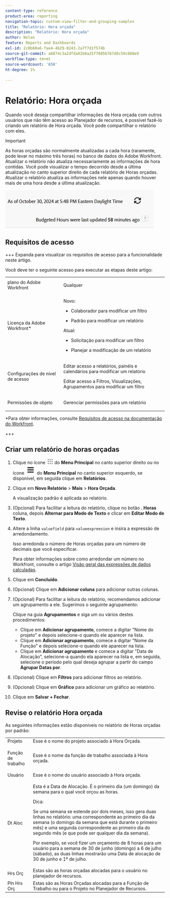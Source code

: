 ```yaml
---
content-type: reference
product-area: reporting
navigation-topic: custom-view-filter-and-grouping-samples
title: "Relatório: Hora orçada"
description: "Relatório: Hora orçada"
author: Nolan
feature: Reports and Dashboards
exl-id: 2c0b60a6-fae4-4b29-8243-2a7f7d1f574b
source-git-commit: a6874c3a2dfda02b8a25f78056767d8c59c888e9
workflow-type: tm+mt
source-wordcount: '658'
ht-degree: 1%

---
```


# Relatório: Hora orçada

<!--Audited: 10/2024-->

<!--
<p data-mc-conditions="QuicksilverOrClassic.Draft mode">(NOTE: From&nbsp;Alina: This is my article, but since it's about building a report, it is in the Reporting section. Please don't remove it -it's linked to Resource Management and it is super important.) </p>
-->

Quando você deseja compartilhar informações de Hora orçada com outros usuários que não têm acesso ao Planejador de recursos, é possível fazê-lo criando um relatório de Hora orçada. Você pode compartilhar o relatório com eles.

>[!IMPORTANT]
>
>As horas orçadas são normalmente atualizadas a cada hora (raramente, pode levar no máximo três horas) no banco de dados do Adobe Workfront. Atualizar o relatório não atualiza necessariamente as informações de hora contidas. Você pode visualizar o tempo decorrido desde a última atualização no canto superior direito de cada relatório de Horas orçadas. Atualizar o relatório atualiza as informações nele apenas quando houver mais de uma hora desde a última atualização.
>
>![](assets/budgeted-hour-report-time-sync-warning-350x74.png)

## Requisitos de acesso

+++ Expanda para visualizar os requisitos de acesso para a funcionalidade neste artigo.

Você deve ter o seguinte acesso para executar as etapas deste artigo:

<table style="table-layout:auto"> 
 <col> 
 <col> 
 <tbody> 
  <tr> 
   <td role="rowheader">plano do Adobe Workfront</td> 
   <td> <p>Qualquer</p> </td> 
  </tr> 
  <tr> 
   <td role="rowheader">Licença da Adobe Workfront*</td> 
   <td> 
    <p>Novo:</p>
   <ul><li><p>Colaborador para modificar um filtro </p></li>
   <li><p>Padrão para modificar um relatório</p></li> </ul>

<p>Atual:</p>
   <ul><li><p>Solicitação para modificar um filtro </p></li>
   <li><p>Planejar a modificação de um relatório</p></li> </ul></td> 
  </tr> 
  <tr> 
   <td role="rowheader">Configurações de nível de acesso</td> 
   <td> <p>Editar acesso a relatórios, painéis e calendários para modificar um relatório</p> <p>Editar acesso a Filtros, Visualizações, Agrupamentos para modificar um filtro</p> </td> 
  </tr> 
  <tr> 
   <td role="rowheader">Permissões de objeto</td> 
   <td> <p>Gerenciar permissões para um relatório</p>  </td> 
  </tr> 
 </tbody> 
</table>

*Para obter informações, consulte [Requisitos de acesso na documentação do Workfront](/help/quicksilver/administration-and-setup/add-users/access-levels-and-object-permissions/access-level-requirements-in-documentation.md).

+++

## Criar um relatório de horas orçadas

1. Clique no ícone ![](assets/main-menu-icon.png) do **Menu Principal** no canto superior direito ou no ícone ![](assets/lines-main-menu.png) do **Menu Principal** no canto superior esquerdo, se disponível, em seguida clique em **Relatórios**.

1. Clique em **Novo Relatório** > **Mais** > **Hora Orçada**.

   A visualização padrão é aplicada ao relatório.

1. (Opcional) Para facilitar a leitura do relatório, clique no botão **. Horas** coluna, depois **Alternar para Modo de Texto** e clicar em **Editar Modo de Texto**.
1. Altere a linha `valuefield` para `valueexpreesion` e insira a expressão de arredondamento.

   Isso arredonda o número de Horas orçadas para um número de decimais que você especificar.

   Para obter informações sobre como arredondar um número no Workfront, consulte o artigo [Visão geral das expressões de dados calculadas](../../../reports-and-dashboards/reports/calc-cstm-data-reports/calculated-data-expressions.md).

1. Clique em **Concluído**.
1. (Opcional) Clique em **Adicionar coluna** para adicionar outras colunas.
1. (Opcional) Para facilitar a leitura do relatório, recomendamos adicionar um agrupamento a ele. Sugerimos o seguinte agrupamento:

   Clique na guia **Agrupamentos** e siga um ou vários destes procedimentos:

   * Clique em **Adicionar agrupamento**, comece a digitar &quot;Nome do projeto&quot; e depois selecione-o quando ele aparecer na lista.
   * Clique em **Adicionar agrupamento**, comece a digitar &quot;Nome da Função&quot; e depois selecione-o quando ele aparecer na lista.
   * Clique em **Adicionar agrupamento** e comece a digitar &quot;Data de Alocação&quot;, selecione-a quando ela aparecer na lista e, em seguida, selecione o período pelo qual deseja agrupar a partir do campo **Agrupar Datas por**.

1. (Opcional) Clique em **Filtros** para adicionar filtros ao relatório.
1. (Opcional) Clique em **Gráfico** para adicionar um gráfico ao relatório.
1. Clique em **Salvar + Fechar**.

## Revise o relatório Hora orçada

As seguintes informações estão disponíveis no relatório de Horas orçadas por padrão:

<table style="table-layout:auto"> 
 <col> 
 <col> 
 <tbody> 
  <tr> 
   <td role="rowheader">Projeto </td> 
   <td>Esse é o nome do projeto associado à Hora Orçada.</td> 
  </tr> 
  <tr> 
   <td role="rowheader"> <p>Função de trabalho</p> </td> 
   <td>Esse é o nome da função de trabalho associada à Hora orçada. </td> 
  </tr> 
  <tr> 
   <td role="rowheader">Usuário</td> 
   <td>Esse é o nome do usuário associado à Hora orçada.</td> 
  </tr> 
  <tr> 
   <td role="rowheader">Dt Aloc</td> 
   <td> <p>Esta é a Data de Alocação. É o primeiro dia (um domingo) da semana para o qual você orçou as horas.</p> <p>Dica:  <p>Se uma semana se estende por dois meses, isso gera duas linhas no relatório: uma correspondente ao primeiro dia da semana (o domingo da semana que está durante o primeiro mês) e uma segunda correspondente ao primeiro dia do segundo mês (e que pode ser qualquer dia da semana).</p> <p>Por exemplo, se você fizer um orçamento de 8 horas para um usuário para a semana de 30 de junho (domingo) a 6 de julho (sábado), as duas linhas mostrarão uma Data de alocação de 30 de junho e 1º de julho.</p> </p> </td> 
  </tr> 
  <tr> 
   <td role="rowheader">Hrs Orç</td> 
   <td>Estas são as horas orçadas alocadas para o usuário no planejador de recursos.</td> 
  </tr> 
  <tr> 
   <td role="rowheader">Pln Hrs Orç</td> 
   <td>Estas são as Horas Orçadas alocadas para a Função de Trabalho ou para o Projeto no Planejador de Recursos.</td> 
  </tr> 
 </tbody> 
</table>
